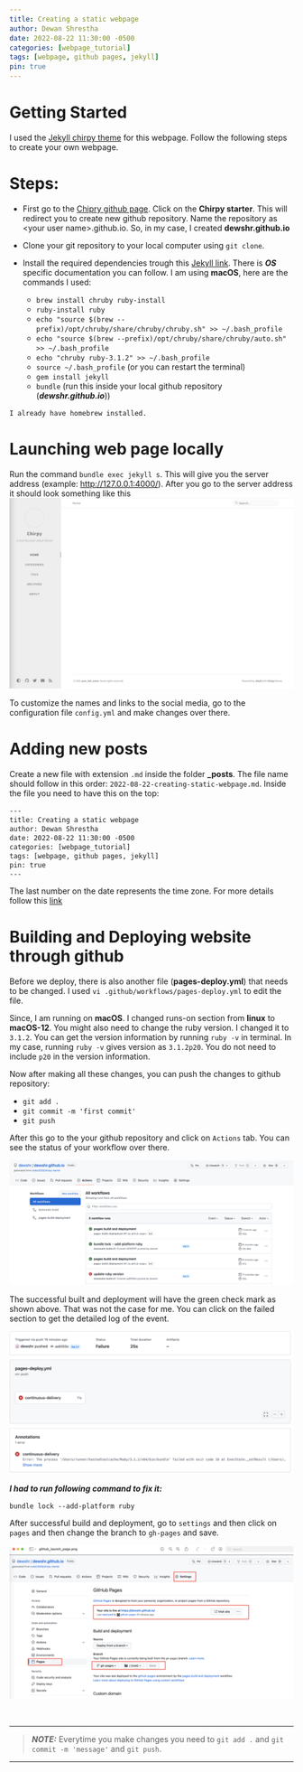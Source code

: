 ```yaml
---
title: Creating a static webpage
author: Dewan Shrestha
date: 2022-08-22 11:30:00 -0500 
categories: [webpage_tutorial]
tags: [webpage, github pages, jekyll]
pin: true
---
```


# Getting Started
I used the [Jekyll chirpy theme](https://github.com/cotes2020/jekyll-theme-chirpy) for this webpage. Follow the following steps to create your own webpage.


# Steps:

*   First go to the [Chipry github page](https://github.com/cotes2020/jekyll-theme-chirpy). Click on the **Chirpy starter**. This will redirect you to create new github repository. Name the repository as \<your user name\>.github.io. So, in my case, I created **dewshr.github.io**

*   Clone your git repository to your local computer using `git clone`.

* Install the required dependencies trough this [Jekyll link](https://jekyllrb.com/docs/installation/). There is ***OS*** specific documentation you can follow. I am using **macOS**, here are the commands I used:
    * `brew install chruby ruby-install`
    *   `ruby-install ruby`
    *   `echo "source $(brew --prefix)/opt/chruby/share/chruby/chruby.sh" >> ~/.bash_profile`
    *  `echo "source $(brew --prefix)/opt/chruby/share/chruby/auto.sh" >> ~/.bash_profile`
    * `echo "chruby ruby-3.1.2" >> ~/.bash_profile`
    * `source ~/.bash_profile` (or you can restart the terminal)
    *   `gem install jekyll`
    * `bundle` (run this inside your local github repository (***dewshr.github.io***))

```
I already have homebrew installed.
```

# Launching web page locally
Run the command `bundle exec jekyll s`. This will give you the server address (example: http://127.0.0.1:4000/). After you go to the server address it should look something like this
![chirpy_default](/assets/img/chirpy_default.png)

To customize the names and links to the social media, go to the configuration file `config.yml` and make changes over there.


# Adding new posts
Create a new file with extension `.md` inside the folder **_posts**. The file name should follow in this order: `2022-08-22-creating-static-webpage.md`. Inside the file you need to have this on the top:
```
---
title: Creating a static webpage
author: Dewan Shrestha
date: 2022-08-22 11:30:00 -0500 
categories: [webpage_tutorial]
tags: [webpage, github pages, jekyll]
pin: true
---
```
The last number on the date represents the time zone. For more details follow this [link](https://chirpy.cotes.page/posts/write-a-new-post/)


# Building and Deploying website through github
Before we deploy, there is also another file (**pages-deploy.yml**) that needs to be changed. I used `vi .github/workflows/pages-deploy.yml` to edit the file.

Since, I am running on **macOS**. I changed runs-on section from **linux** to **macOS-12**. You might also need to change the ruby version. I changed it to `3.1.2`. You can get the version information by running `ruby -v` in terminal. In my case, running `ruby -v` gives version as `3.1.2p20`. You do not need to include `p20` in the version information.

Now after making all these changes, you can push the changes to github repository:
*   `git add .`
*   `git commit -m 'first commit'`
*   `git push`

After this go to the your github repository and click on `Actions` tab. You can see the status of your workflow over there.

![github_deploy](/assets/img/github_deploy.png)

The successful built and deployment will have the green check mark as shown above. That was not the case for me. You can click on the failed section to get the detailed log of the event.

![github_deploy_error](/assets/img/github_deploy_error.png)

***I had to run following command to fix it:***

```
bundle lock --add-platform ruby
```

After successful build and deployment, go to `settings` and then click on `pages` and then change the branch to `gh-pages` and save. 

![github_launch_page](/assets/img/github_launch_page.png)


<br/>

------
> **_NOTE:_**  Everytime you make changes you need to `git add .` and `git commit -m 'message'` and `git push`.
------